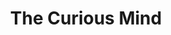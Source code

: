 ---
pid: RS328
title: The Curious Mind
location_transcription: Penn Treaty Park
zipcode: '19119'
outside_phl: 
neighborhood: Mount Airy
age: '73'
age_range: 70+
instagram: 
image_file_name: RS_328.jpg
proposal_transcription: 
topic: Education
topic_summary: '0'
type: Sculpture Statue
keywords_other: curious, mind
credit: 
image_labels: 
twitter: 
facebook: 
permalink: "/monuments/rs328/"
layout: item-page
---